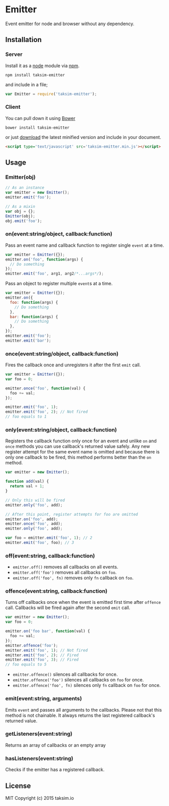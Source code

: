 # Emitter

Event emitter for node and browser without any dependency.

## Installation

### Server

Install it as a [node](http://nodejs.org/) module via [npm](https://www.npmjs.com/).

    npm install taksim-emitter

and include in a file;

```js
var Emitter = require('taksim-emitter');
```

### Client

You can pull down it using [Bower](http://bower.io/)

    bower install taksim-emitter

or just [download](https://raw.githubusercontent.com/taksim-io/emitter/master/dist/taksim-emitter.min.js) the latest minified version and include in your document.

```html
<script type='text/javascript' src='taksim-emitter.min.js'></script>
```

## Usage

### Emitter(obj)

```js
// As an instance
var emitter = new Emitter();
emitter.emit('foo');

// As a mixin
var obj = {};
Emitter(obj);
obj.emit('foo');
```
### on(event:string/object, callback:function)

Pass an event name and callback function to register single `event` at a time.

```js
var emitter = Emitter({});
emitter.on('foo', function(args) {
  // Do something 
});
emitter.emit('foo', arg1, arg2/*...args*/);
```

Pass an object to register multiple `event`s at a time.

```js
var emitter = Emitter({});
emitter.on({
  foo: function(args) {
    // Do something
  },
  bar: function(args) {
    // Do something
  },
});
emitter.emit('foo');
emitter.emit('bar');
```

### once(event:string/object, callback:function)

Fires the callback once and unregisters it after the first `emit` call.

```js
var emitter = Emitter({});
var foo = 0;

emitter.once('foo', function(val) {
  foo += val; 
});

emitter.emit('foo', 1);
emitter.emit('foo', 2); // Not fired
// foo equals to 1
```

### only(event:string/object, callback:function)

Registers the callback function only once for an event and unlike `on` and `once` methods you can use callback's returned value safely. Any new register attempt for the same event name is omitted and because there is only one callback to be fired, this method performs better than the `on` method.

```js
var emitter = new Emitter();

function add(val) {
  return val + 1;
}

// Only this will be fired
emitter.only('foo', add);

// After this point, register attempts for foo are omitted
emitter.on('foo', add);
emitter.once('foo', add);
emitter.only('foo', add);

var foo = emitter.emit('foo', 1); // 2
emitter.emit('foo', foo); // 3
```
### off(event:string, callback:function)

* `emitter.off()` removes all callbacks on all events.
* `emitter.off('foo')` removes all callbacks on `foo`.
* `emitter.off('foo', fn)` removes only `fn` callback on `foo`.

### offence(event:string, callback:function)

Turns off callbacks once when the event is emitted first time after `offence` call. Callbacks will be fired again after the second `emit` call.

```js
var emitter = new Emitter();
var foo = 0;

emitter.on('foo bar', function(val) {
  foo += val;
});
emitter.offence('foo');
emitter.emit('foo', 1); // Not fired
emitter.emit('foo', 2); // Fired
emitter.emit('foo', 3); // Fired
// foo equals to 5
```

* `emitter.offence()` silences all callbacks for once.
* `emitter.offence('foo')` silences all callbacks on `foo` for once.
* `emitter.offence('foo', fn)` silences only `fn` callback on `foo` for once.

### emit(event:string, arguments)

Emits `event` and passes all arguments to the callbacks. Please not that this method is not chainable. It always returns the last registered callback's returned value.

### getListeners(event:string)

Returns an array of callbacks or an empty array

### hasListeners(event:string)

Checks if the emitter has a registered callback.

## License

MIT Copyright (c) 2015 taksim.io